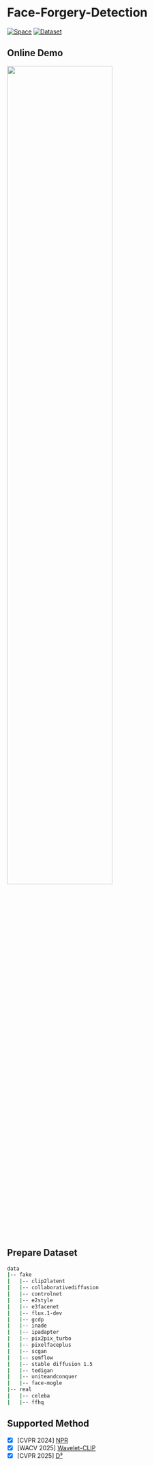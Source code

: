 # Face-Forgery-Detection

[![Space](https://img.shields.io/badge/🤗HugginngFace-Spaces-orange)](https://huggingface.co/spaces/XavierJiezou/face-forgery-detection)
[![Dataset](https://img.shields.io/badge/🤗HugginngFace-Spaces-orange)](https://huggingface.co/datasets/XavierJiezou/FaceShield)

## Online Demo 

<a href="https://huggingface.co/spaces/XavierJiezou/face-forgery-detection"><img src="https://github.com/user-attachments/assets/a55e4bed-a249-4c71-b381-cac5129830d5" width="70%"></a>

## Prepare Dataset

<!--
- Input Modal
  - Text
  - Mask
  - Text & Mask

- Model Paradigm
  - GAN
  - Diffusion
  - GAN & Diffusion
  - Flow

- Data Augmentation
  - Mixup
  - Cutmix
  - Cutout
  - Mosaic
-->

```bash
data
|-- fake
|   |-- clip2latent
|   |-- collaborativediffusion
|   |-- controlnet
|   |-- e2style
|   |-- e3facenet
|   |-- flux.1-dev
|   |-- gcdp
|   |-- inade
|   |-- ipadapter
|   |-- pix2pix_turbo
|   |-- pixelfaceplus
|   |-- scgan
|   |-- semflow
|   |-- stable diffusion 1.5
|   |-- tedigan
|   |-- uniteandconquer
|   |-- face-mogle
|-- real
|   |-- celeba
|   |-- ffhq
```


## Supported Method

- [x] [CVPR 2024] [NPR](https://github.com/chuangchuangtan/NPR-DeepfakeDetection)
- [x] [WACV 2025] [Wavelet-CLIP](https://github.com/lalithbharadwajbaru/Wavelet-CLIP)
- [x] [CVPR 2025] [D³](https://github.com/BigAandSmallq/D3)
